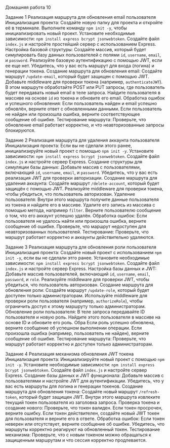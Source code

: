 Домашняя работа 10

Задание 1
Реализация маршрута для обновления email пользователя
Инициализация проекта:
Создайте новую папку для проекта и откройте её в терминале.
Выполните команду `npm init -y`, чтобы инициализировать новый проект.
Установите необходимые зависимости: `npm install express bcrypt jsonwebtoken`.
Создайте файл `index.js` и настройте простейший сервер с использованием Express.
Настройка базовой структуры:
Создайте массив, который будет симулировать базу данных пользователей с полями `id`, `username`, `email`, и `password`.
Реализуйте базовую аутентификацию с помощью JWT, если ее еще нет. Убедитесь, что у вас есть маршрут для входа (логина) и генерации токена.
Создание маршрута для обновления email:
Создайте маршрут `/update-email`, который будет защищен с помощью JWT. Добавьте middleware для проверки токена (например, `authenticateJWT`).
В этом маршруте обработайте POST или PUT запросы, где пользователь будет передавать новый email в теле запроса.
Найдите пользователя в массиве на основе `id` из токена и обновите его email.
Обработка ошибок и успешного обновления:
Если пользователь найден и email успешно обновлён, верните ответ с обновленными данными.
Если пользователь не найден или произошла ошибка, верните соответствующее сообщение об ошибке.
Тестирование маршрута:
Проверьте, что обновление email работает корректно, и что неавторизованные запросы блокируются.

Задание 2
Реализация маршрута для удаления аккаунта пользователя
Инициализация проекта:
Если вы не сделали этого ранее, инициализируйте новый проект с помощью `npm init -y`.
Установите зависимости: `npm install express bcrypt jsonwebtoken`.
Создайте файл `index.js` и настройте сервер Express.
Создание структуры для симуляции базы данных:
Добавьте массив с пользователями, включающий `id`, `username`, `email`, и `password`.
Убедитесь, что у вас есть реализация JWT для проверки авторизации.
Создание маршрута для удаления аккаунта:
Создайте маршрут `/delete-account`, который будет защищён с помощью JWT.
Реализуйте middleware для проверки токена, чтобы убедиться, что пользователь авторизован.
Удаление пользователя:
Внутри этого маршрута получите данные пользователя из токена и найдите его в массиве.
Удалите его запись из массива с помощью метода, например `filter`.
Верните пользователю сообщение о том, что его аккаунт успешно удалён.
Обработка ошибок:
Если пользователя не удалось найти или произошла ошибка, верните сообщение об ошибке.
Проверьте, что маршрут недоступен для неавторизованных пользователей.
Тестирование:
Проверьте, что маршрут работает корректно и аккаунты действительно удаляются.

Задание 3
Реализация маршрута для обновления роли пользователя
Инициализация проекта:
Создайте новый проект с использованием `npm init -y`, если вы не сделали этго ранее.
Установите необходимые зависимости: `npm install express bcrypt jsonwebtoken`.
Создайте файл `index.js` и настройте сервер Express.
Настройка базы данных и JWT:
Добавьте массив пользователей, включающий `id`, `username`, `email`, `password`, и `role`.
Реализуйте middleware для проверки JWT, чтобы убедиться, что пользователь авторизован.
Создание маршрута для обновления роли:
Создайте маршрут `/update-role`, который будет доступен только администраторам.
Используйте middleware для проверки роли пользователя (например, `authorizeRole`), чтобы ограничить доступ к этому маршруту только администраторам.
Обновление роли пользователя:
В теле запроса передавайте ID пользователя и новую роль.
Найдите этого пользователя в массиве на основе ID и обновите его роль.
Обра
Если роль успешно обновлена, верните сообщение об успешном выполнении операции.
Если произошла ошибка (например, пользователь не найден), верните сообщение об ошибке.
Тестирование маршрута:
Проверьте, что маршрут работает корректно и доступен только администраторам.

Задание 4
Реализация механизма обновления JWT токена
Инициализация проекта:
Инициализируйте новый проект с помощью `npm init -y`.
Установите необходимые зависимости: `npm install express bcrypt jsonwebtoken`.
Создайте файл `index.js` и настройте сервер Express.
Создание базы данных и JWT функционала:
Добавьте массив с пользователями и настройте JWT для аутентификации.
Убедитесь, что у вас есть маршруты для логина и генерации токенов.
Создание маршрута для обновления токена:
Создайте новый маршрут `/refresh-token`, который будет защищен JWT.
Внутри этого маршрута извлеките текущий токен пользователя из заголовка запроса.
Проверка токена и создание нового:
Проверьте, что токен валиден. Если токен просрочен, верните ошибку.
Если токен действителен, создайте новый JWT токен для пользователя и верните его в ответе.
Обработка ошибок:
Если токен неверен или отсутствует, верните сообщение об ошибке.
Убедитесь, что маршруты корректно реагируют на обновленный токен.
Тестирование механизма:
Проверьте, что с новым токеном можно обращаться к защищенным маршрутам и что сессия корректно продлевается.
